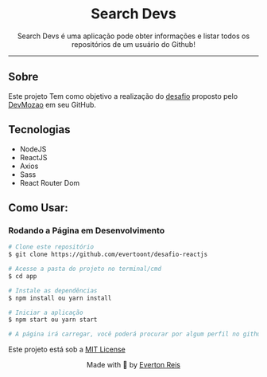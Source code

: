 <h1 align="center">
   Search Devs
</h1>

<p align="center">
  Search Devs é uma aplicação pode obter informações e listar todos os repositórios de um usuário do Github!
</p>

<hr />

## Sobre

Este projeto Tem como objetivo a realização do [desafio](https://github.com/devMozao/desafio-reactjs) proposto pelo [DevMozao](https://github.com/devMozao) em seu GitHub.

## Tecnologias

- NodeJS
- ReactJS
- Axios
- Sass
- React Router Dom

## Como Usar:

### Rodando a Página em Desenvolvimento

```bash
# Clone este repositório
$ git clone https://github.com/evertoont/desafio-reactjs

# Acesse a pasta do projeto no terminal/cmd
$ cd app

# Instale as dependências
$ npm install ou yarn install

# Iniciar a aplicação
$ npm start ou yarn start

# A página irá carregar, você poderá procurar por algum perfil no github.
```

Este projeto está sob a [MIT License](../LICENSE)

<p align="center">
Made with 💜 by  <a href="https://www.linkedin.com/in/evertoont/" target="_blank">Everton Reis</a>
</p>